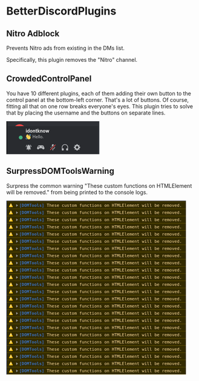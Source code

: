 # BetterDiscordPlugins
## Nitro Adblock
Prevents Nitro ads from existing in the DMs list.

Specifically, this plugin removes the "Nitro" channel.

## CrowdedControlPanel
You have 10 different plugins, each of them adding their own button to the control panel at the bottom-left corner. That's a lot of buttons. Of course, fitting all that on one row breaks everyone's eyes. This plugin tries to solve that by placing the username and the buttons on separate lines.

![Screenshot for CrowdedControlPanel](/CrowdedControlPanel/CrowdedControlPanel_01.png?raw=true "Screenshot for CrowdedControlPanel")

## SurpressDOMToolsWarning
Surpress the common warning "These custom functions on HTMLElement will be removed." from being printed to the console logs.

![Screenshot of warning for SurpressDOMToolsWarning](/SurpressDOMToolsWarning/warning.png?raw=true "Screenshot for SurpressDOMToolsWarning")
